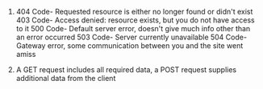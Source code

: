 1.  404 Code- Requested resource is either no longer found or didn't exist
    403 Code- Access denied: resource exists, but you do not have access to it
    500 Code- Default server error, doesn't give much info other than an error occurred 
    503 Code- Server currently unavailable 
    504 Code- Gateway error, some communication between you and the site went amiss

2.  A GET request includes all required data, a POST request supplies additional data from the client

